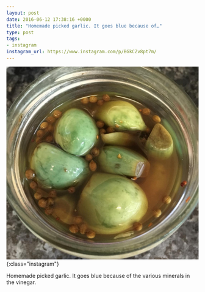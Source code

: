 ```yaml
---
layout: post
date: 2016-06-12 17:38:16 +0000
title: "Homemade picked garlic. It goes blue because of…"
type: post
tags:
- instagram
instagram_url: https://www.instagram.com/p/BGkCZv8pt7m/
---
```


![Instagram - BGkCZv8pt7m](/assets/BGkCZv8pt7m.jpg){:class="instagram"}

Homemade picked garlic. It goes blue because of the various minerals in the vinegar.
